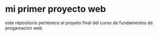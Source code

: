# mi primer proyecto web 
este repositorio pertenece al proyeto final del curso de fundamentos de progamacion web